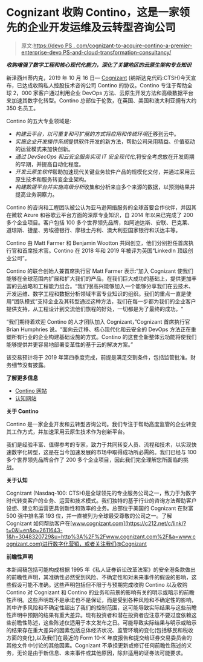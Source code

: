 # Cognizant 收购 Contino，这是一家领先的企业开发运维及云转型咨询公司

> 原文:[https://devo PS . com/cognizant-to-acquire-contino-a-premier-enterprise-devo PS-and-cloud-transformation-consultancy/](https://devops.com/cognizant-to-acquire-contino-a-premier-enterprise-devops-and-cloud-transformation-consultancy/)

***收购增强了数字工程和核心现代化能力，深化了关键地区的云原生架构专业知识***

新泽西州蒂内克，2019 年 10 月 16 日— [Cognizant](https://c212.net/c/link/?t=0&l=en&o=2611643-1&h=1708361350&u=https%3A%2F%2Fwww.cognizant.com%2F&a=Cognizant) (纳斯达克代码:CTSH)今天宣布，已达成收购私人控股技术咨询公司 Contino 的协议。Contino 专注于帮助全球 2，000 家客户通过利用企业 DevOps 方法、云原生开发方法和高级数据平台来加速其数字化转型。Contino 总部位于伦敦，在英国、美国和澳大利亚拥有大约 350 名员工。

Contino 的五大专业领域是:

*   *构建云平台，以可重复和可扩展的方式将应用和传统环境*迁移到云中。
*   *实施企业开发操作系统*提供软件开发的新方法，帮助公司采用精益、价值驱动的运营模式来加快创新。
*   *通过 DevSecOps 和云安全服务实现 IT 安全现代化*,将安全考虑放在开发周期的早期，并提高自动化程度。
*   *开发云原生软件*帮助加速现代关键业务软件产品的规模化交付，并通过采用云原生技术和服务转变企业架构。
*   *构建数据平台并实施高级分析*收集和分析来自多个来源的数据，以预测结果并提高业务洞察力。

Contino 的咨询和工程团队被公认为亚马逊网络服务的全球首要合作伙伴，并因其在微软 Azure 和谷歌云平台方面的深厚专业知识，自 2014 年以来已完成了 200 多个企业项目。客户包括 100 多个世界领先品牌，如阿迪达斯、安联、巴克莱、道琼斯、捷星、劳埃德银行、摩根士丹利、澳大利亚国家银行和沃达丰等。

Contino 由 Matt Farmer 和 Benjamin Wootton 共同创立，他们分别担任首席执行官和首席技术官。Contino 在 2018 年和 2019 年被评为英国“LinkedIn 顶级创业公司”。

Contino 的联合创始人兼首席执行官 Matt Farmer 表示:“加入 Cognizant 使我们能够在全球范围内扩展和扩大我们的产品，在我们巨大成功的基础上，提供更加丰富的云战略和工程能力组合。“我们很高兴能够加入一个能够分享我们在云技术、开发运维、数字工程和数据分析领域丰富专业知识的组织。我们的重点一直是使用“团队模式”支持企业及其转型通过这种方法，我们在每一步都为我们的企业客户提供支持，从工程设计到交流他们旅程的好处，一切都是为了最终的成功。"

“我们期待着欢迎 Contino 的人才团队加入 Cognizant，”Cognizant 首席执行官 Brian Humphries 说。“面向云迁移、核心现代化和云安全的 DevOps 方法正在重塑所有行业的企业构建基础设施的方式。Contino 的这套全新整体云功能将使我们能够提供并更容易地部署变革性的基于云的解决方案。”

该交易预计将于 2019 年第四季度完成，前提是满足交割条件，包括监管批准。财务细节没有披露。

**了解更多信息**

*   [Contino 网站](https://c212.net/c/link/?t=0&l=en&o=2611643-1&h=4186161300&u=https%3A%2F%2Fwww.contino.io%2F&a=Contino+website)
*   [认知网站](https://c212.net/c/link/?t=0&l=en&o=2611643-1&h=706228833&u=https%3A%2F%2Fwww.cognizant.com%2F&a=Cognizant+website)

**关于 Contino**

Contino 是一家企业开发和云转型咨询公司。我们专注于帮助高度监管的企业转变其工作方式，并加速采用云原生技术作为创新平台。

我们是经验丰富、值得参考的专家，致力于共同转变人员、流程和技术，以实现快速数字化转型，这是在当今加速发展的市场中取得成功所必需的。我们已经与 100 多个世界领先品牌合作了 200 多个企业项目，因此我们完全理解您所面临的挑战。

**关于认知**

Cognizant (Nasdaq-100: CTSH)是全球领先的专业服务公司之一，致力于为数字时代转变客户的业务、运营和技术模式。我们独特的基于行业的咨询方法帮助客户设想、建立和运营更具创新性和效率的业务。总部位于美国的 Cognizant 在财富 500 强中排名第 193 位，并一直被列为全球最受尊敬的公司之一。了解 Cognizant 如何帮助客户在[www.cognizant.com](https://c212.net/c/link/?t=0&l=en&o=2611643-1&h=3048320729&u=http%3A%2F%2Fwww.cognizant.com%2F&a=www.cognizant.com)进行数字化营销，或者关注我们@Cognizant

**前瞻性声明**

本新闻稿包括可能构成根据 1995 年《私人证券诉讼改革法案》的安全港条款做出的前瞻性声明，其准确性必然受到风险、不确定性和对未来事件的假设的影响，这些假设可能不准确。这些声明包括但不限于与预期完成收购 Contino 以及收购 Contino 对 Cognizant 和 Contino 的业务和前景的影响有关的明示或暗示的前瞻性声明。这些声明既不是承诺也不是保证，而是受到各种风险和不确定性的影响，其中许多风险和不确定性超出了我们的控制范围，这可能导致实际结果与这些前瞻性声明中预期的结果有重大差异。现有投资者和潜在投资者应注意不要过度依赖这些前瞻性陈述，这些陈述仅适用于本文发布之日。可能导致实际结果与明示或暗示的结果存在重大差异的因素包括总体经济状况、监管环境的变化(包括移民和税收方面的变化),以及我们在最近的 Form 10-K 年度报告和提交给证券交易委员会的其他文件中讨论的其他因素。Cognizant 不承担更新或修订任何前瞻性陈述的义务，无论是由于新信息、未来事件或其他原因，除非适用的证券法可能要求。